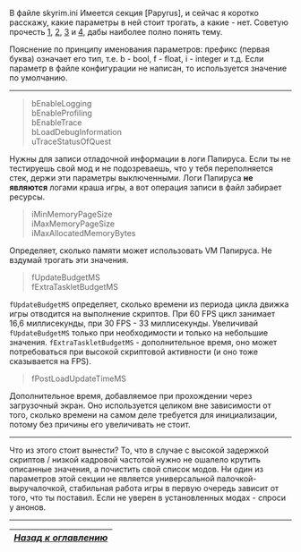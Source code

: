 В файле skyrim.ini Имеется секция [Papyrus], и сейчас я коротко расскажу, какие параметры в ней стоит трогать, а какие - нет. Советую прочесть [1](https://www.reddit.com/r/skyrimmods/comments/2gwvwl/guide_papyrus_ini_settings_and_why_you_shouldnt/), [2](http://forums.bethsoft.com/topic/1487930-getting-a-lot-of-script-lag-going-over-10000-ms-sometimes/?p=23340131), [3](http://wiki.step-project.com/Guide:Skyrim_INI/Papyrus) и [4](http://www.creationkit.com/index.php?title=INI_Settings_(Papyrus)), дабы наиболее полно понять тему.


Пояснение по принципу именования параметров: префикс (первая буква) означает его тип, т.е. b - bool, f - float, i - integer и т.д. Если параметр в файле конфигурации не написан, то используется значение по умолчанию.

------

> bEnableLogging  
> bEnableProfiling  
> bEnableTrace  
> bLoadDebugInformation  
> uTraceStatusOfQuest

Нужны для записи отладочной информации в логи Папируса. Если ты не тестируешь свой мод и не подозреваешь, что у тебя переполняется стек, держи эти параметры выключенными. Логи Папируса **не являются** логами краша игры, а вот операция записи в файл забирает ресурсы.

> iMinMemoryPageSize  
> iMaxMemoryPageSize  
> iMaxAllocatedMemoryBytes

Определяет, сколько памяти может использовать VM Папируса. Не вздумай трогать эти значения.

> fUpdateBudgetMS  
> fExtraTaskletBudgetMS

`fUpdateBudgetMS` определяет, сколько времени из периода цикла движка игры отводится на выполнение скриптов. При 60 FPS цикл занимает 16,6 миллисекунды, при 30 FPS - 33 миллисекунды. Увеличивай `fUpdateBudgetMS` только при необходимости и только на небольшие значения. `fExtraTaskletBudgetMS` - дополнительное время, оно может потребоваться при высокой скриптовой активности (и оно тоже сказывается на FPS).

> fPostLoadUpdateTimeMS

Дополнительное время, добавляемое при прохождении через загрузочный экран. Оно используется целиком вне зависимости от того, сколько времени на самом деле требуется для инициализации, потому без причины его увеличивать не стоит.

------

Что из этого стоит вынести? То, что в случае с высокой задержкой скриптов / низкой кадровой частотой нужно не ошалело крутить описанные значения, а почистить свой список модов. Ни один из параметров этой секции не является универсальной палочкой-выручалочкой, стабильная работа игры в первую очередь зависит от того, что ты поставил. Если не уверен в установленных модах - спроси у анонов.

------

|[*Назад к оглавлению*](../01_Оглавление.md)|
|:---:|
